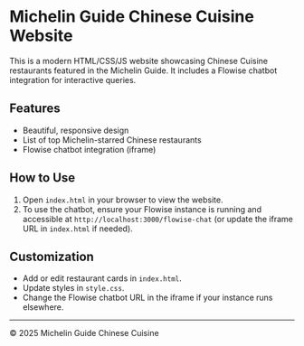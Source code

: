 # Michelin Guide Chinese Cuisine Website

This is a modern HTML/CSS/JS website showcasing Chinese Cuisine restaurants featured in the Michelin Guide. It includes a Flowise chatbot integration for interactive queries.

## Features
- Beautiful, responsive design
- List of top Michelin-starred Chinese restaurants
- Flowise chatbot integration (iframe)

## How to Use
1. Open `index.html` in your browser to view the website.
2. To use the chatbot, ensure your Flowise instance is running and accessible at `http://localhost:3000/flowise-chat` (or update the iframe URL in `index.html` if needed).

## Customization
- Add or edit restaurant cards in `index.html`.
- Update styles in `style.css`.
- Change the Flowise chatbot URL in the iframe if your instance runs elsewhere.

---
© 2025 Michelin Guide Chinese Cuisine
